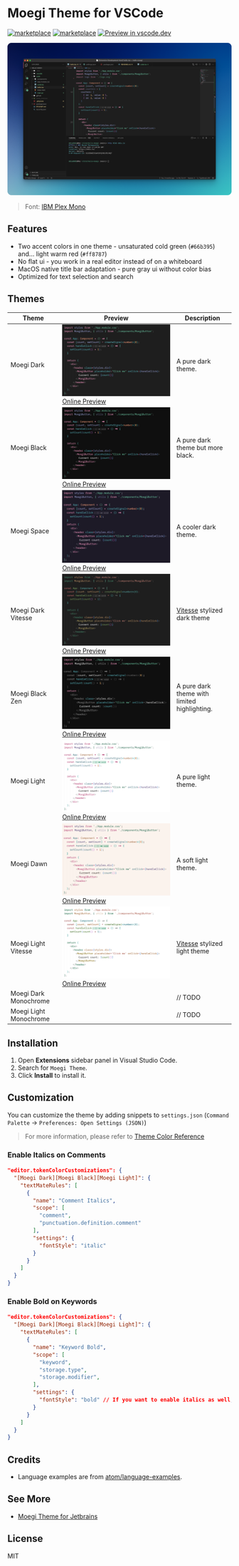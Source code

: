 # Moegi Theme for VSCode

[![marketplace](https://img.shields.io/visual-studio-marketplace/v/ddiu8081.moegi-theme)](https://marketplace.visualstudio.com/items?itemName=ddiu8081.moegi-theme)
[![marketplace](https://img.shields.io/visual-studio-marketplace/i/ddiu8081.moegi-theme?label=Installs)](https://marketplace.visualstudio.com/items?itemName=ddiu8081.moegi-theme)
[![Preview in vscode.dev](https://img.shields.io/badge/preview%20in-vscode.dev-blue)](https://vscode.dev/theme/ddiu8081.moegi-theme)

![Moegi Dark](./images/screenshot.png)

> Font: [IBM Plex Mono](https://github.com/IBM/plex)

## Features

- Two accent colors in one theme - unsaturated cold green (`#66b395`) and... light warm red (`#ff8787`)
- No flat ui - you work in a real editor instead of on a whiteboard
- MacOS native title bar adaptation - pure gray ui without color bias
- Optimized for text selection and search

## Themes

| Theme | Preview | Description |
| --- | --- | --- |
| Moegi Dark | ![Moegi Dark](./images/moegi-dark.png) [Online Preview](https://vscode.dev/theme/ddiu8081.moegi-theme/Moegi%20Dark) | A pure dark theme. |
| Moegi Black | ![Moegi Black](./images/moegi-black.png) [Online Preview](https://vscode.dev/theme/ddiu8081.moegi-theme/Moegi%20Black) | A pure dark theme but more black. |
| Moegi Space | ![Moegi Space](./images/moegi-space.png) [Online Preview](https://vscode.dev/theme/ddiu8081.moegi-theme/Moegi%20Space) | A cooler dark theme. |
| Moegi Dark Vitesse | ![Moegi Dark Vitesse](./images/moegi-dark-vitesse.png) [Online Preview](https://vscode.dev/theme/ddiu8081.moegi-theme/Moegi%20Dark%20Vitesse) | [Vitesse](https://github.com/antfu/vscode-theme-vitesse) stylized dark theme |
| Moegi Black Zen | ![Moegi Black Zen](./images/moegi-black-zen.png) [Online Preview](https://vscode.dev/theme/ddiu8081.moegi-theme/Moegi%20Black%20Zen) | A pure dark theme with limited highlighting. |
| Moegi Light | ![Moegi Light](./images/moegi-light.png) [Online Preview](https://vscode.dev/theme/ddiu8081.moegi-theme/Moegi%20Light) | A pure light theme. |
| Moegi Dawn | ![Moegi Dawn](./images/moegi-dawn.png) [Online Preview](https://vscode.dev/theme/ddiu8081.moegi-theme/Moegi%20Dawn) | A soft light theme. |
| Moegi Light Vitesse | ![Moegi Light Vitesse](./images/moegi-light-vitesse.png) [Online Preview](https://vscode.dev/theme/ddiu8081.moegi-theme/Moegi%20Light%20Vitesse) | [Vitesse](https://github.com/antfu/vscode-theme-vitesse) stylized light theme |
| Moegi Dark Monochrome |  | // TODO |
| Moegi Light Monochrome |  | // TODO |

## Installation

1. Open **Extensions** sidebar panel in Visual Studio Code.
2. Search for `Moegi Theme`.
3. Click **Install** to install it.

## Customization

You can customize the theme by adding snippets to `settings.json` (`Command Palette` -> `Preferences: Open Settings (JSON)`)

> For more information, please refer to [Theme Color Reference](https://code.visualstudio.com/api/references/theme-color)

### Enable Italics on Comments

```json
"editor.tokenColorCustomizations": {
  "[Moegi Dark][Moegi Black][Moegi Light]": {
    "textMateRules": [
      {
        "name": "Comment Italics",
        "scope": [
          "comment",
          "punctuation.definition.comment"
        ],
        "settings": {
          "fontStyle": "italic"
        }
      }
    ]
  }
}
```

### Enable Bold on Keywords

```json
"editor.tokenColorCustomizations": {
  "[Moegi Dark][Moegi Black][Moegi Light]": {
    "textMateRules": [
      {
        "name": "Keyword Bold",
        "scope": [
          "keyword",
          "storage.type",
          "storage.modifier",
        ],
        "settings": {
          "fontStyle": "bold" // If you want to enable italics as well, use "bold italic"
        }
      }
    ]
  }
}
```

## Credits

- Language examples are from [atom/language-examples](https://github.com/atom/language-examples).

## See More

- [Moegi Theme for Jetbrains](https://github.com/moegi-design/jetbrains-theme)

## License

MIT

